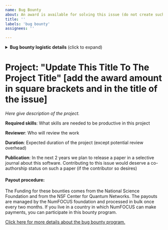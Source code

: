 ```yaml
---
name: Bug Bounty
about: An award is available for solving this issue (do not create such issues unless you are providing an award)
title: ''
labels: 'bug bounty'
assignees: ''

---
```


<details>
<summary><strong>Bug bounty logistic details</strong> (click to expand)</summary>

To claim exclusive time to work on this bounty either post a comment here or message [skrastanov@umass.edu](mailto:skrastanov@umass.edu) with:

- your name
- github username
- **(optional)** a brief list of previous pertinent projects you have engaged in

Currently the project is claimed by `no one` until `...`.

If you want to, you can work on this project without making a claim, however claims are encouraged to give you and other contributors peace of mind. Whoever has made a claim takes precedence when solutions are considered.

You can always propose your own funded project, if you would like to contribute something of value that is not yet covered by an official bounty.
</details>

# Project: "Update This Title To The Project Title" [add the award amount in square brackets and in the title of the issue]

*Here give description of the project.*

**Required skills**: What skills are needed to be productive in this project

**Reviewer**: Who will review the work

**Duration**: Expected duration of the project (except potential review overhead)

**Publication**: In the next 2 years we plan to release a paper in a selective journal about this software. Contributing to this issue would deserve a co-authorship status on such a paper (if the contributor so desires)

#### Payout procedure:

The Funding for these bounties comes from the National Science Foundation and from the NSF Center for Quantum Networks. The payouts are managed by the NumFOCUS foundation and processed in bulk once every two months. If you live in a country in which NumFOCUS can make payments, you can participate in this bounty program.

[Click here for more details about the bug bounty program.](https://github.com/QuantumSavory/.github/blob/main/BUG_BOUNTIES.md)